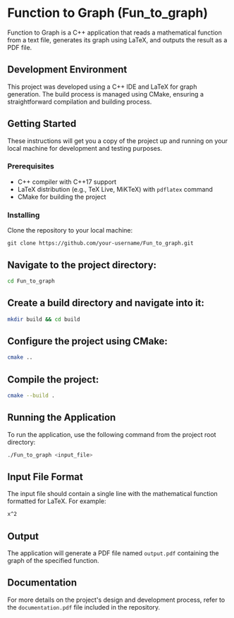 # Function to Graph (Fun_to_graph)

Function to Graph is a C++ application that reads a mathematical function from a text file, generates its graph using LaTeX, and outputs the result as a PDF file.

## Development Environment

This project was developed using a C++ IDE and LaTeX for graph generation. The build process is managed using CMake, ensuring a straightforward compilation and building process.

## Getting Started

These instructions will get you a copy of the project up and running on your local machine for development and testing purposes.

### Prerequisites

- C++ compiler with C++17 support
- LaTeX distribution (e.g., TeX Live, MiKTeX) with `pdflatex` command
- CMake for building the project

### Installing

Clone the repository to your local machine:

```
git clone https://github.com/your-username/Fun_to_graph.git
```
## Navigate to the project directory:
```bash
cd Fun_to_graph
```
## Create a build directory and navigate into it:
```bash
mkdir build && cd build
```
## Configure the project using CMake:
```bash
cmake ..
```
## Compile the project:
```bash
cmake --build .
```
## Running the Application
To run the application, use the following command from the project root directory:

```bash
./Fun_to_graph <input_file>
```
## Input File Format
The input file should contain a single line with the mathematical function formatted for LaTeX. For example:
```latex
x^2
```
## Output

The application will generate a PDF file named `output.pdf` containing the graph of the specified function.

## Documentation

For more details on the project's design and development process, refer to the `documentation.pdf` file included in the repository.





